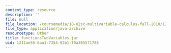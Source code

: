```yaml
---
content_type: resource
description: ''
file: null
file_location: /coursemedia/18-02sc-multivariable-calculus-fall-2010/1211ae556aa1735492b1f0a305571788_functionsTwoVariables.jar
file_type: application/java-archive
resourcetype: Other
title: functionsTwoVariables.jar
uid: 1211ae55-6aa1-7354-92b1-f0a305571788
---
```

